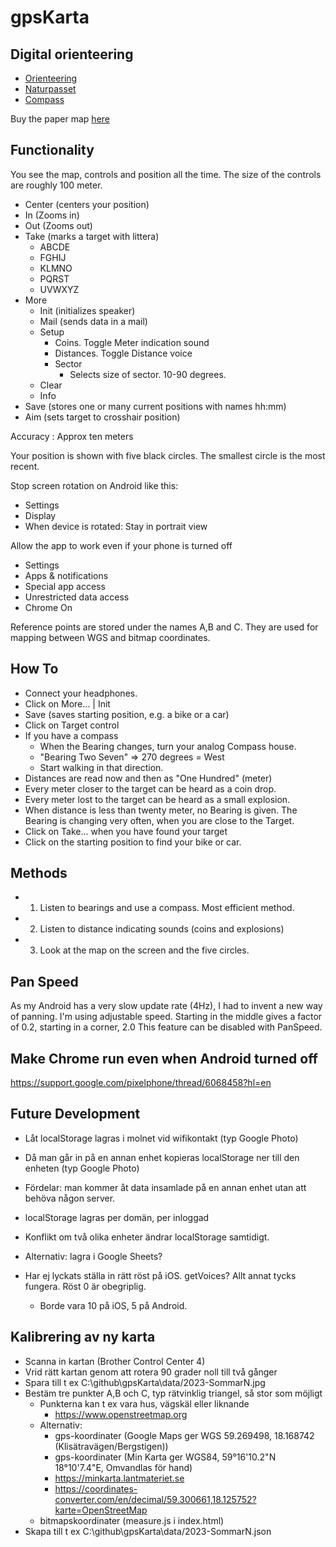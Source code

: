 # gpsKarta

## Digital orienteering

* [Orienteering](https://en.wikipedia.org/wiki/Orienteering)
* [Naturpasset](https://www.facebook.com/Naturpasset.Nackareservatet)
* [Compass](https://en.wikipedia.org/wiki/Compass)

Buy the paper map [here](https://www.skogsluffarna.se/borja-orientera/naturpasset)

## Functionality

You see the map, controls and position all the time.
The size of the controls are roughly 100 meter.

* Center (centers your position)
* In (Zooms in)
* Out (Zooms out)
* Take (marks a target with littera)
	* ABCDE
	* FGHIJ
	* KLMNO
	* PQRST
	* UVWXYZ
* More	
	* Init (initializes speaker)
	* Mail (sends data in a mail)
	* Setup
		* Coins. Toggle Meter indication sound
		* Distances. Toggle Distance voice
		* Sector
			* Selects size of sector. 10-90 degrees.
	* Clear
	* Info
* Save (stores one or many current positions with names hh:mm)
* Aim (sets target to crosshair position)

Accuracy : Approx ten meters

Your position is shown with five black circles. The smallest circle is the most recent.

Stop screen rotation on Android like this:
* Settings
* Display
* When device is rotated: Stay in portrait view

Allow the app to work even if your phone is turned off
* Settings
* Apps & notifications
* Special app access
* Unrestricted data access
* Chrome On

Reference points are stored under the names A,B and C. They are used for mapping between WGS and bitmap coordinates.

## How To

* Connect your headphones.
* Click on More... | Init
* Save (saves starting position, e.g. a bike or a car)
* Click on Target control
* If you have a compass
	* When the Bearing changes, turn your analog Compass house.
	* "Bearing Two Seven" => 270 degrees = West
	* Start walking in that direction.
* Distances are read now and then as "One Hundred" (meter)
* Every meter closer to the target can be heard as a coin drop.
* Every meter lost to the target can be heard as a small explosion.
* When distance is less than twenty meter, no Bearing is given. The Bearing is changing very often, when you are close to the Target.
* Click on Take... when you have found your target
* Click on the starting position to find your bike or car.

## Methods

* 1. Listen to bearings and use a compass. Most efficient method.
* 2. Listen to distance indicating sounds (coins and explosions)
* 3. Look at the map on the screen and the five circles.

## Pan Speed

As my Android has a very slow update rate (4Hz), I had to invent a new way of panning.
I'm using adjustable speed. Starting in the middle gives a factor of 0.2, starting in a corner, 2.0
This feature can be disabled with PanSpeed.

## Make Chrome run even when Android turned off
https://support.google.com/pixelphone/thread/6068458?hl=en

## Future Development

* Låt localStorage lagras i molnet vid wifikontakt (typ Google Photo)
* Då man går in på en annan enhet kopieras localStorage ner till den enheten (typ Google Photo)
* Fördelar: man kommer åt data insamlade på en annan enhet utan att behöva någon server.
* localStorage lagras per domän, per inloggad
* Konflikt om två olika enheter ändrar localStorage samtidigt.
* Alternativ: lagra i Google Sheets?

* Har ej lyckats ställa in rätt röst på iOS. getVoices? Allt annat tycks fungera. Röst 0 är obegriplig. 
  * Borde vara 10 på iOS, 5 på Android.

## Kalibrering av ny karta

* Scanna in kartan (Brother Control Center 4)
* Vrid rätt kartan genom att rotera 90 grader noll till två gånger
* Spara till t ex C:\github\gpsKarta\data/2023-SommarN.jpg
* Bestäm tre punkter A,B och C, typ rätvinklig triangel, så stor som möjligt
	* Punkterna kan t ex vara hus, vägskäl eller liknande
		* https://www.openstreetmap.org
	* Alternativ:
		* gps-koordinater (Google Maps ger WGS  59.269498,   18.168742 (Klisätravägen/Bergstigen))
		* gps-koordinater (Min Karta ger WGS84, 59°16'10.2"N 18°10'7.4"E, Omvandlas för hand)
		* https://minkarta.lantmateriet.se
		* https://coordinates-converter.com/en/decimal/59.300661,18.125752?karte=OpenStreetMap
	* bitmapskoordinater (measure.js i index.html)
* Skapa till t ex C:\github\gpsKarta\data/2023-SommarN.json